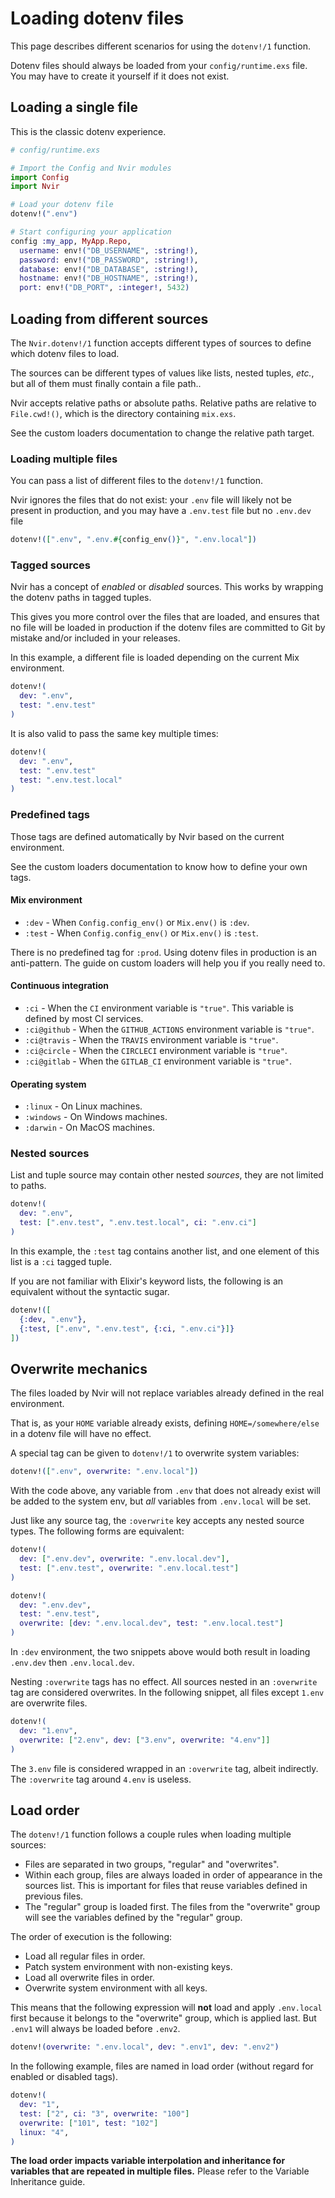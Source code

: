 # Loading dotenv files

This page describes different scenarios for using the `dotenv!/1` function.

Dotenv files should always be loaded from your `config/runtime.exs` file.
You may have to create it yourself if it does not exist.

## Loading a single file

This is the classic dotenv experience.

```elixir
# config/runtime.exs

# Import the Config and Nvir modules
import Config
import Nvir

# Load your dotenv file
dotenv!(".env")

# Start configuring your application
config :my_app, MyApp.Repo,
  username: env!("DB_USERNAME", :string!),
  password: env!("DB_PASSWORD", :string!),
  database: env!("DB_DATABASE", :string!),
  hostname: env!("DB_HOSTNAME", :string!),
  port: env!("DB_PORT", :integer!, 5432)
```



## Loading from different sources

The `Nvir.dotenv!/1` function accepts different types of sources to define which
dotenv files to load.

The sources can be different types of values like lists, nested tuples, _etc._,
but all of them must finally contain a file path..

Nvir accepts relative paths or absolute paths. Relative paths are relative to
`File.cwd!()`, which is the directory containing `mix.exs`.

See the custom loaders documentation to change the relative path target.



### Loading multiple files

You can pass a list of different files to the `dotenv!/1` function.

Nvir ignores the files that do not exist: your `.env` file will likely not be
present in production, and you may have a `.env.test` file but no `.env.dev`
file

```elixir
dotenv!([".env", ".env.#{config_env()}", ".env.local"])
```


### Tagged sources

Nvir has a concept of _enabled_ or _disabled_ sources. This works by wrapping the dotenv paths in tagged tuples.

This gives you more control over the files that are loaded, and ensures that no
file will be loaded in production if the dotenv files are committed to Git by
mistake and/or included in your releases.

In this example, a different file is loaded depending on the current Mix
environment.

```elixir
dotenv!(
  dev: ".env",
  test: ".env.test"
)
```

It is also valid to pass the same key multiple times:

```elixir
dotenv!(
  dev: ".env",
  test: ".env.test"
  test: ".env.test.local"
)
```

### Predefined tags

Those tags are defined automatically by Nvir based on the current environment.

See the custom loaders documentation to know how to define your own tags.

#### Mix environment

* `:dev` - When `Config.config_env()` or `Mix.env()` is `:dev`.
* `:test` - When `Config.config_env()` or `Mix.env()` is `:test`.

There is no predefined tag for `:prod`. Using dotenv files in production is an
anti-pattern. The guide on custom loaders will help you if you really need to.

#### Continuous integration

* `:ci` - When the `CI` environment variable is `"true"`. This variable is
  defined by most CI services.
* `:ci@github` - When the `GITHUB_ACTIONS` environment variable is `"true"`.
* `:ci@travis` - When the `TRAVIS` environment variable is `"true"`.
* `:ci@circle` - When the `CIRCLECI` environment variable is `"true"`.
* `:ci@gitlab` - When the `GITLAB_CI` environment variable is `"true"`.

#### Operating system

* `:linux` - On Linux machines.
* `:windows` - On Windows machines.
* `:darwin` - On MacOS machines.


### Nested sources

List and tuple source may contain other nested _sources_, they are not limited to paths.


```elixir
dotenv!(
  dev: ".env",
  test: [".env.test", ".env.test.local", ci: ".env.ci"]
)
```

In this example, the `:test` tag contains another list, and one element of this
list is a `:ci` tagged tuple.

If you are not familiar with Elixir's keyword lists, the following is an equivalent without the syntactic sugar.

```elixir
dotenv!([
  {:dev, ".env"},
  {:test, [".env", ".env.test", {:ci, ".env.ci"}]}
])
```

## Overwrite mechanics

The files loaded by Nvir will not replace variables already defined in the real
environment.

That is, as your `HOME` variable already exists, defining `HOME=/somewhere/else`
in a dotenv file will have no effect.

A special tag can be given to `dotenv!/1` to overwrite system variables:

```elixir
dotenv!([".env", overwrite: ".env.local"])
```

With the code above, any variable from `.env` that does not already exist will
be added to the system env, but _all_ variables from `.env.local` will be set.

Just like any source tag, the `:overwrite` key accepts any nested source types.
The following forms are equivalent:

```elixir
dotenv!(
  dev: [".env.dev", overwrite: ".env.local.dev"],
  test: [".env.test", overwrite: ".env.local.test"]
)

dotenv!(
  dev: ".env.dev",
  test: ".env.test",
  overwrite: [dev: ".env.local.dev", test: ".env.local.test"]
)
```

In `:dev` environment, the two snippets above would both result in loading
`.env.dev` then `.env.local.dev`.

Nesting `:overwrite` tags has no effect. All sources nested in an `:overwrite`
tag are considered overwrites. In the following snippet, all files except
`1.env` are overwrite files.

```elixir
dotenv!(
  dev: "1.env",
  overwrite: ["2.env", dev: ["3.env", overwrite: "4.env"]]
)
```

The `3.env` file is considered wrapped in an `:overwrite` tag, albeit
indirectly. The `:overwrite` tag around `4.env` is useless.


## Load order

The `dotenv!/1` function follows a couple rules when loading multiple sources:

* Files are separated in two groups, "regular" and "overwrites".
* Within each group, files are always loaded in order of appearance in the
  sources list. This is important for files that reuse variables defined in
  previous files.
* The "regular" group is loaded first. The files from the "overwrite" group will
  see the variables defined by the "regular" group.

The order of execution is the following:

* Load all regular files in order.
* Patch system environment with non-existing keys.
* Load all overwrite files in order.
* Overwrite system environment with all keys.

This means that the following expression will **not** load and apply
`.env.local` first because it belongs to the "overwrite" group, which is applied
last. But `.env1` will always be loaded before `.env2`.

```elixir
dotenv!(overwrite: ".env.local", dev: ".env1", dev: ".env2")
```

In the following example, files are named in load order (without regard for
enabled or disabled tags).

```elixir
dotenv!(
  dev: "1",
  test: ["2", ci: "3", overwrite: "100"]
  overwrite: ["101", test: "102"]
  linux: "4",
)
```

**The load order impacts variable interpolation and inheritance for variables
that are repeated in multiple files.** Please refer to the Variable Inheritance
guide.
